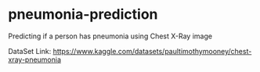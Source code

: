 # pneumonia-prediction
Predicting if a person has pneumonia using Chest X-Ray image



DataSet Link: https://www.kaggle.com/datasets/paultimothymooney/chest-xray-pneumonia
